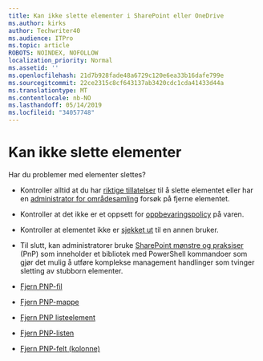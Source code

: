 ```yaml
---
title: Kan ikke slette elementer i SharePoint eller OneDrive
ms.author: kirks
author: Techwriter40
ms.audience: ITPro
ms.topic: article
ROBOTS: NOINDEX, NOFOLLOW
localization_priority: Normal
ms.assetid: ''
ms.openlocfilehash: 21d7b928fade48a6729c120e6ea33b16dafe799e
ms.sourcegitcommit: 22ce2315c8cf643137ab3420cdc1cda41433d44a
ms.translationtype: MT
ms.contentlocale: nb-NO
ms.lasthandoff: 05/14/2019
ms.locfileid: "34057748"
---
```

# <a name="unable-to-delete-items"></a>Kan ikke slette elementer

Har du problemer med elementer slettes?

- Kontroller alltid at du har [riktige tillatelser](https://docs.microsoft.com/en-us/sharepoint/default-sharepoint-groups) til å slette elementet eller har en [administrator for områdesamling](https://docs.microsoft.com/en-us/sharepoint/customize-sharepoint-site-permissions#add-change-or-remove-a-site-collection-administrator) forsøk på fjerne elementet.

- Kontroller at det ikke er et oppsett for [oppbevaringspolicy](https://docs.microsoft.com/en-us/office365/securitycompliance/retention-policies) på varen.

- Kontroller at elementet ikke er [sjekket ut](https://support.office.com/en-us/article/check-out-check-in-or-discard-changes-to-files-in-a-library-7e2c12a9-a874-4393-9511-1378a700f6de) til en annen bruker.

- Til slutt, kan administratorer bruke [SharePoint mønstre og praksiser](https://docs.microsoft.com/en-us/powershell/sharepoint/sharepoint-pnp/sharepoint-pnp-cmdlets?view=sharepoint-ps#installation) (PnP) som inneholder et bibliotek med PowerShell kommandoer som gjør det mulig å utføre komplekse management handlinger som tvinger sletting av stubborn elementer. 
- [Fjern PNP-fil](https://docs.microsoft.com/en-us/powershell/module/sharepoint-pnp/remove-pnpfile?view=sharepoint-ps)
- [Fjern PNP-mappe](https://docs.microsoft.com/en-us/powershell/module/sharepoint-pnp/remove-pnpfolder?view=sharepoint-ps)
- [Fjern PNP listeelement](https://docs.microsoft.com/en-us/powershell/module/sharepoint-pnp/remove-pnplistitem?view=sharepoint-ps)
- [Fjern PNP-listen](https://docs.microsoft.com/en-us/powershell/module/sharepoint-pnp/remove-pnplist?view=sharepoint-ps)
- [Fjern PNP-felt (kolonne)](https://docs.microsoft.com/en-us/powershell/module/sharepoint-pnp/remove-pnpfield?view=sharepoint-ps)